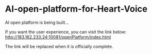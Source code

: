 # AI-open-platform-for-Heart-Voice

AI open platform is being built...

If you want the user experience, you can visit the link below: http://183.162.233.24:10081/openPlatform/index.html

The link will be replaced when it is officially complete.
